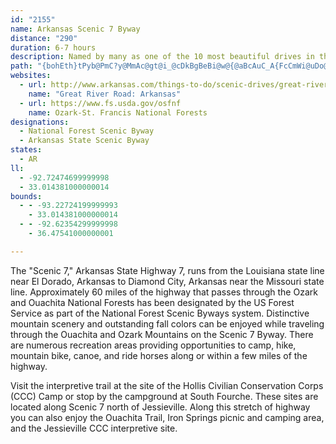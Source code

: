 ```yaml
---
id: "2155"
name: Arkansas Scenic 7 Byway
distance: "290"
duration: 6-7 hours
description: Named by many as one of the 10 most beautiful drives in the US, the Scenic 7 contains unsurpassed and dramatic views of the Ozarks and Ouachita Mountains. It runs north to south through central Arkansas.
path: "{bohEth}tPyb@PmC?y@MmAc@gt@i_@cDkBgBeBi@w@{@aBcAuC_A{FcCmWi@uDo@_DqBuEoC_DcBqAiEmBuvBky@gRaIoe@{QiBy@i@a@qKyJaDsBeDaAqYsGyAe@yAs@al@k\\mCqAcf@cPqEeBmBgAaM_Jew@cl@iCsCcEsG{j@}aAa^cm@sDmF}CyDiDeD_f@y_@cGiE}r@aj@sO{LsGwFe`@gZ{H_GyBsA}FkBmFeAkEU}C@_CVkOhCwU~CkOdDwF~BsD`CsSfQwE`DqF`C}F`Bwi@lKcYjEmCL}WSwE_@gJMmHFcD\\mAb@mDpBoBrBs@~@sChFuAjB}D`EiBrAkDpBsE`BcG~@cCJal@PwC]gEeC{BmCoI_NoC_D{AsAaDkBaEgB_D}@cCa@cw@mIOWqG{@ib@sEuc@qBwEAyF^kGfA}I|CqExCyE`E_KhLsFlHiChEcBpDsG`JsNnQYFuAxAaCvB{MxPOb@wF~GsClC_ExBgCt@iAPeBLkBDc[MsEFaEP}HdAkF`AsGxBiDtA{J~FmClBqFpFur@d}@SJuD`EwQ~U_FxFmE`EuGjEwM~FsDzB_DrCwTbU}D~CwGxDep@pXkFxC{@l@yCtCmSzT_CrBgFrDmC~AmGtCsDrA}R`FmEvAgDzAgHjEwKhHmCxBaGdHeDhGqsBp|E}DtIcAlBiCfEoEtF{_BzeBmVrX{FnJo@hBiBvHy@~DqK`o@kE~WmAdF{EtOsBnE}D~FgCxCuAtA{D|CqBfAwEvBmBn@sAVyCXqEGQlD]bBgSlIkA~@iApAu@xAcCzHoA`CsA`B}FvGiv@py@_PhPsCrAyIrCqc@rLiOlEsO`EoDfAyBrAqn@tu@_@\\yMjOsCdCyFfCwy@jW}A\\aWtAk^|AoD_@se@iKkDQeG?qF^mDj@uBb@sCjAkJ`F}h@t]mCrAiCf@}ZQ_]c@aHb@iy@|AkEDkAEgSwAqTsBkAe@cE{BiEqDcB}BqE_J{@kAcBuAuJsGsFeBqEg@yDw@kHsDuA}@k[{OyF_DaFyBoC_@ifAq@gDHoBXk@X]`AGr@uBGsDZmYpKaCh@cDPcEEsTy@iPUeNk@eSe@qYe@_BFy`@hFcCNcEDsCk@{KoE{Bs@kBQoDGSFan@F}TN_@FmBfAmZdLcGsVy@aD_@y@mAgAw@ScG^_AKoA_@iAwAyC{FeC{Cc\\_^eBnCiM|T_AdAiAp@y@`@sABuAIeDsAuEyAgEgBaFkCS?s@d@uF{CcDgCwCqDgFoEcDgGsGkEo@[y@SwBKk@FuJrCeE`B{A~@yEdEmF`Dy@JmA?}@WaAs@MYeBiJoAaEYYc@SmCBoEU{Bq@gK{DyEsCkKsJgIiEsCkBqEmDmBsDoCaIqHmMmCgGuAgAy@SmA?cFd@oB`@kGrBuJ~BkBjAsDhD{CxBcBv@kBLmDDsBR}DfAmE~Amg@fKsBJ_T@uHb@kCf@mA^_MrEoBRcSSmG_AwHmBiBs@cAs@oBcCeBuAqCyA}DcBcEu@wDMkBHkTdFcCjAyRvNwGdHcPbLiFfC_C|@sARmCEyFa@iBk@gBqAsAoA{LmPoCaFcC_H}AyCsCmCy@g@yBw@cB[oAa@aGw@sADkQnCmBBgGgB_CUwB\\oBl@wG~@ob@V_ARmBz@cV~QkDrB_DrAiATeAJoJMyBYqKkCiBSqAJ_Cx@uArAsAlBiB~G}AlD}ElGsB`DyBbEsC~AiBp@y@l@y@bAsDnGiB`Co@^wA\\_D?oMyDgF_@mCKoDj@aKxCoAz@i@j@yJtOgLnTm@~Am@zFWl@Y\\_A`@sCj@iBLyAEgBSsHgBmA?}G`BaWrBiEF{KOaDQeCaA}FeEmEmBiCsBsByByAeAmBe@mH_@w@MkAW{LaEwAMaNMmCQsGwAaBMuP?yE[}Q_DqNyD}RkCcI_@eKJwVpD_Bd@cAf@yArAyCfEcDfF{ElGsHnGmAtA_A`BaAlCuDjQm@hBkArBuMtJ{Ax@mBr@}QtCmm@fN}AJmASkB}@}SqMeMkHmJ{EuD{AcZ_JsBUiECeLjAiAEa]aEsCK}B@aDp@cZzJsAXeOjByAr@eAzAaAdEwD~Vm@~CsBxEkEtG_BbBusAhh@qa@lPsr@xYs@LiId@kFYeAOsBw@_AQy@BmGt@kV|DmDNuAGcDw@mBUsf@e@oTe@y[e@wYMk@j`@_@xA_@t@iAvAiA`AkEdBwH`CgMdF_t@bV}EfB_NlEoMjDuAl@wg@vPwElAaI|@oyAzKycFv`@mFRi_@E{BEiCSwC_@abAaTeGgAuCg@iEYwELaD^am@`L}l@fKi@^Sr@EbT|G@h@H^TXj@x@xBr@p@hA|AbC~Fh@j@z@f@fA^vOxD~Az@`ApAZl@~@vCfBvFhGxTL~@@fAo@vy@Ir@W|@}BzEcFhPi@fCYrCO~GkEl`@cBlMoAhLyEp[OdE?pSUdCc@bAc@v@uAjAwAn@kAPsBDyAEoL{Ay@@cC\\uRpHcBjAwBfCwJrPeb@bz@}AtBeOhOiDpEiAlBeA~C}AtFOpACz@Nx@fBfDj@lBXbC?zIRtHChP_AlG}@fEkAvCqD`HsDfGcBnE_AxCi@dCe@nDSpDUjAaE`G_EnHoBlAs@Vs@FaI{AyBIqBb@_@RoC~BgCx@sE`Ak@ViAtAq@dBqPxi@{BzD_CjCcChB}KvEsRhHiCpAuGtFoCvAcBfA}ArAeEfEuHnMyBlEoBlEgE`LoBlDcAvAmFzFgEfFoUvYcAz@sFjCkk@nU{FlC}ExC_CjBcBfBsCrDcCfCaQjPuCtBc\\vSsA`AyA~AgFxJcGbMwClFwBfF{@~DyBpXo@`FsAxCwBfCe@pAYnEBdBh@tBbD~IM`g@QtUsc@]_d@jBoOzDa]~JgExAyS|MkHdFiBr@eAPmAHmG_@_[}@iE?g|@hFoA\\sBz@iQrIa\\dUmAj@_BRcAEco@sDmBA_B?kLd@_Hl@eARql@zS{GdCuOtGeKnDsLdCmi@xHwCr@iD`BmFdD_SzOgObK{B|@gB`@aa@lGgE`AmCdAoFfDaCxBsB`CyB~D{@jB}@~BmAnEwDnSk@rB{ArDqBxC}@dAkAfAmCdBoc@vPcDxAmDlBaFpD_FhEwCdDsD~EiCbEgCbFyDzJaFxOoBfIaFlQi@jA_C`D_J|KuHdImArC}DhMgErJuArBsBrAwAZoUu@mCD}Bd@{B|@kAv@oBxB_AdBc@lBy@hTk@lEgAbDiC~G_Lb[_A~AyAfBoUbWiCdB{SnJaAp@s@z@iAtBKd@wDzYu@fDgOj[u@pAwB`Bq@RuNrBcBJ_`@KmDs@{MaDcBSiElA_PlFiOfD}@d@yG`FcClAca@xGiHrAqJfEgGrByKvCoTnG}HlDcQd@{GFuVpEaFhAyBpA_n@pb@cB~AuF|H]XiDvBoClAs@RcA@kGOuDl@gSx@kNg@wG@mCMoBe@aB{@kEwD}AsBoJqOyAwAsF_EiDsCy@iAs@}Au@{BY_B}@mPg@wFiIqb@oAmF_AsBkA}A{E}EcBmAgAe@uAYiAKoBLyAd@mAj@cB`Bo@jAo@rBc@`CKdCOhQW`Iq@fCq@lAwA|AgAh@sAb@oCF_AM_Bq@aByAyDuEgAs@gGmCqA}@s@u@sAmBu@kBYeA_@{CIgJCgNK{Gc@mHiBoUoAkTNyFhCoWCiDUsDiAsJ_C_WSs@qA_CyLaQw@q@mFgDeAgBwEgJq@aBqB_KGoA@sGE}@OaAkFkRiAkDoAmB_C}BgEmD{CiDyJ}Sy@_Hq@gBs@kAcLoM}DeFa@aAk@mCM_CL{DAgDc@yEO}@o@oBcAcCeB}CoTu_@oEuJiKmWaBqCkD_FkBeAiAAoAPqGhBaOrIe\\hPaXdL_BXo@?iBEuOeAm@MoAk@_BmBwXmn@c@gCX{LM_Cu@sBiBkA_@GsAFe@Dg@VcZjSgCpA{BD{Ic@eHGeEL{Gd@sAVgF`BsFxAgFz@y@D_BMgBm@{@w@gA{AmIgQQs@qBcRO_AmDcLsF{OsAmFoBcVc@cTSmB_AsD[_AeHaP{@aB}@mAgKaIy@e@sBs@gBW_V_@yAYgJsFe\\aF}C?wIxBmDP}fA_@yj@{FmCOcHs@wj@sJ}t@}JyBy@}GK{IHiNqAcGy@[D}@f@cA~@_CrCsCnEuAj@gA?aD_@eEiAcCeAwHwEkCg@wJgEqOaKiAgAqFaIcBqCy@}Kb@aNXeEOaCWkA{@yBqF{HeAgB}FmRgCoFUy@y@mHy@aC}@yAcAqAoBgBcFgE_UmS]a@sAmDoAgBcGsGaGeHgj@qr@cDmD{MuLcAgByDsJ{GiXsB_HmIkK}AmC}GkNmCcH}FgKsAsBsCaCq\\cVaHaEmCiAgNiDmAs@}@_A}FyIsFgLsCyDs@rAiI`Uq@dC[lC]rF?z@f@fJC~BIt@_@pBmGpSgMfO{GtEaN~H}Bv@yANwIDsCPgBl@k@b@wArAw@xAkDhQcCpNe@rDsAnOg@pCsDjJiDdKeB`KmBbFkGpIeDbKkBzDkDdG{AvBw@z@mA~@eWhNsN`MgDnDy@xAk@bBg@tCu@dGU`KW~A{@|AiA|@qGlCgCvAmEzDqAxA_^~\\cBjBcBtB_BpCcElIqEhHeMlPoQfW_AbBmDxDcCfB_Bz@sCbAsC^oECcl@}IeCQgF`@wGdCwCXiAA{AQm@SsFyCgAe@oASiEWuEe@ySmCeDGkC^kC`C_A~Ai@`Bi@pDCrAXtMb@tP?`EOfBs@dDo@rAqBjCkRzMkMzEgHlEo@VcBTiADaHYgKv@}C[sDmAcAUsAIk\\xB_B?gDe@}JmBqD{AoD_DwEcIgHmLi@q@iAeAgRiNeEsBgF{@eD?{DN{Ho@qL_BmGeBsCSsA?sERmD|@iNzF_Bf@oBVwEO}Gs@aDa@iA_@}Ay@wCwByFsCwKcFoAW{BByJrAcCLiAAiBe@wAs@uAqAaLsNkAaAkAq@cCa@mTy@ye@wA_BCcDFcOdAoh@tLaBTyCGwIw@mCVaYfKoAZo_@bC_Fj@o@RsAt@cA|@cAxAe@fAcCnIyAdDyA~AaFlCiCnBuNlOe@~@Sx@SxBLlB~@lFAdCS~@cAlBcNhPsHbGqCnC{BhDiAjA_A`@qDG}AXeA`Ay@hA}FjJsC|ByC~Am@d@k@z@c@r@e@dBQfBGnXOxDmAtQmAnFkB~GmBhCeJjIgAz@_FdC{@n@aKxKwAj@{@DaCE_Cf@y@d@iA`ByA~C]rBFrDT~CJxFU~Ac@rAoAxAcBnAoBlCu@~By@jEcArBoAnAuAn@aANcGd@yAVqDbCc@Jy@AoBw@sBgAcBqAuBsBy@g@mAk@_AM}IYgASiAq@aKiKiB_Ao@K_A?aIr@sBd@cBr@gCr@sAHuBk@mI{Ec@i@k@sA}B{Hi@eAcAsA}D{CiCkAmBs@i@EyEPcDl@iI`CqAv@aEfD_A^sC`@wAE{A[eLkDmFMqH?eAUs@c@iBgBuBkA{AYcJW}AYyBaAwDyCcAa@yBe@_N_AwNXmB`@g\\rPkMlIwCzCc@Py@?eAe@q@y@kWs^cBiBmFiD}Aw@oKaBq@e@_@s@kIoSi@w@cAs@e@Om@EcCF{c@xEgB~@{@r@y@lAkIzS_BhCsSzRc@xAeAxIiDbKsApBaBlA{Aj@w[^wDNiBdAo@~@e@dB}AfKs@fYcDb_@UxASj@sBfC_BPwBYuc@uRyAy@o@cAgEaKgA}DWyCJ{IEsCgDmWe@cAYW_AY}@Ei@Jc@`@k@hAsBhJyEtKc@lDSzFKp@_@pA_@`@c@XsCAmAIyEy@kAAc@Ly@r@Yv@c@nIe@rD}A~FSvCOt@o@tA_AvAe@fAo@fCm@|@k@Zu@BeAOyHgCiBsAc@s@Yw@]{AGqBm@oE_@mBiAsDc@y@{@}@sBu@mAIsAN{Ax@}ArBgKhSs@t@eA^y@GgFeAc@S}@w@sL{OcAaBwBgIk@oDDwFIaA_@s@i@Y{@?YRc@r@Gd@`@fM?hCY~CkKrd@o@fBeQlU_@r@Y~@iAbI_@pBs@dBsB|H]~BkBnRiC`OSf@y@dAqHlHoA`AiBr@}a@~Kq@Dm@Ii@McAm@u@eBiFuR]{Be@mMy@{D{Me^YyAs@{N_@gBiAwAoAm@aIqAsBVw@j@q@fA}GbUm@rA_DvDs@rAwIhT_@rAiAvG{E`QoA~DcAzB_EtGmArCoAdFsCtN}@`CcD~EwDxDsHtIuNbO}@d@[b@i@@o_@nO_D^aFLeA\\{BlA{AxAkE`I]rB]`HOvAi@tAs@v@oAf@w@F{AUg@c@_@u@Qs@iA_LSy@o@mAe@a@c@Q_ACgAb@[^o@zAiCpIw@nBe@r@ca@vb@oAz@e@JaDPkAd@m@f@kAfBwCpGu@n@mAJoAg@]c@Qu@kBuL{@_Cs@k@cADcCtC_CxBoCrA}DtAi@`@iCxFg@zAsBzKaAdEqHhWmE|PmA~C}EbGc@~@eB`GiDzGcBvCc@j@cEtCiA~AuBtLy@fDa@~BuBvRo@jDy@l@aI~A}Af@s@j@o@`A}BjFm@fCkC`NOlBYzNK`CU~@o@p@iHrDsBd@yDZcCMsCk@u@Bm@Rk@ZwGfIqD`HiB~FyAxDUXi@ZcQxFoAd@u@l@c@dAIzAt@bEfAtCbD~E^r@Tz@Bn@YnAiAjAiBl@sAJiB]aG{B_AMgA?eB^u@f@s@x@Yp@Y`Ao@rEo@lAaKjI_Ah@]HyALeO_Co@DsFx@}@E_@So@_BOmAc@mHeAuEiAd@kKCsQYiBQyBgAiAqAwDoFmAgC_BmEaOyg@cAeBo@o@sAy@wA]y@Gm`@KgBW_A[q`Asq@aDeByDuAaDk@yHu@u}@yHsIyA_NsEmEkBuAuAmD{F_m@kgAaMuT_Ay@YM}WqCsASeAg@gAwAsGcR}CoGePiX}BaCcCwAu@SmIm@i_A_F}GX_Lv@eBD}Dc@ut@cKmAEix@fD}EG}De@uEkAwdAm]}GeDqc@iVwNoHqf@{OaAWmBIsCLsg@fFsGx@eLlE}Ad@oQfDwDRg@AeGkA{FyBmEyBuAa@_AIkrAoA}Ze@cQDcALo@ZgnA`{@sBTy@Ye@c@c@}@o@oByPsp@i@mDiAqEqJeZ_CiIkDuJwFsLuAmBiDkCmBaAsC_AmCe@ihAiOyRuCmCq@mGsBiEgBcb@{TyAa@oCO}CJmSpEgGZkl@q@yIOc@KiDK}RYuTK}f@k@gLAqDMgGLeMGeDSkBu@o@a@qDyEyBsAmBe@eCEoATuAb@eAj@uB~B_AxBYdAUlAsApNOp@wAxCeAr@}@X{ALeKMgHdAcDx@uIlAcFVcDIyBUcIkCkCg@yI_AyKaEqDeAoBSka@c@mSg@iHaBoK_DcCe@sVmB}FgA}Fs@sRiAaGi@qGuAeBu@gHaG_DwByWkOkCmAeKsDkEkBoDyBsAg@eXsGiIsEcEsAsG_BkFsB}X}U}EqDeGiEeB_AiCw@}@MuB?aJd@}A?cGMuJk@iC_@ix@aPcCE}BV_AXme@|OyTHg]Wg@xn@[rDe@|AgAvBiAxAeMbLeApAs@jAqLvXqAlBqA`BaIfImDlCsCv@mCTuzBuA}BFsAR_EjAiARcC?sBa@{IsDaH_C_C]kDUaQs@iBNsBv@wFtEsAxAaFdIuAfBkLfKgB~@{AXcAD_A?w@M_QqDoBYcW_Cwg@sCw[_BqHk@ck@oC_F_B{B_Bk^u`@iUo`@aEgGiAsCi@oCKiBCkbAyAcJE_AD{Db@yEZiIUmD_@wB}@eCmBaDwAsAqBeAcEgA}EDwF`@eAVkCdAyHvF}B|AyAr@sA`@sCb@}VlBcCr@_Ad@sE~CqAl@{BXcAGy@Qo@_@y@}@s@{A[_CCiBTeBrAqFH{@?mA_@}Bi@oAiAkAsAm@_BIuANaErAoAX}ADoAIcDg@cPyCoBEwC\\mFhBiDx@}BNgAEyA]kAm@wGuG_Aq@w@MsDM_A]qEgDaAaAsBsAwD}@iDa@iEWcB?mCVmFbBsP`HiEjAkEl@yFJeE[yGsA{Bw@aCmAsE{C}EqE}CeEgF{J_C{DaByB}FaHcEmGcDiHwIcWwBeFuNcViC{GsDiMsBsEyA_CsBmCcFeFgEoDuKiIuCqAmCy@wBYkIWgLE}HPaHl@gEv@yC`AiB|@oQhLwBx@_Dr@qH^gFDmKq@aEs@oAm@qAeAkAgBc@yA_@yCOkEIoHo@iFuA_GkE{Js@yBmAoMy@mDq@eAiCwBiBg@gCQuTrC{B|@kCfCyPhTiAdAsAx@kAd@kI`BaEjAsBdAiBlAwK|KcAh@sBb@eAD}AGgAQaAa@y@k@kCoCaCkDgG_GwFmDkGyCeJ{BiHm@gJCkHh@mItAeNfI{D~CsHhKkJfPoCzDmD~A{C`@wCSaCu@_CyA{GsGcB_@}DE}B^uBrAiAvA}ChFaCdByBl@qALmE_@kHsBaFoByCeBiC{AkFeEaDeDkCuB}AkAiAg@cFsAkJcBoD[wBCiCd@iBdAyAzAyA|CiArE{DdSw@~Cg@fAo@jA_LvNcEpGy@zBq@vDO`DJxDbB`Hr@hBnAvERfDMnCU|BiDzMWbHQjBWjAu@lB{MhR_A~B}AvMe@pBwArD{@xAmDhDcCpAgDx@iCLsDUeAWgDsAuNuG{KyDiP}DoCSmCJy@PqBr@eBrAmC~CaHlKeBlB}CfCsFrCoHxCgCZmBHcAIkDs@gN{EoBWaDJuBf@cG|C}Af@}AXuP_@cCPcA^_An@wE|DcBzCyB~BsB`AyA^cADaCSaCy@oAaAi@q@sCgFwAmBeCcBiCg@{GByAKgBe@iCyAeFmEkCgAcCKsEZoAAqDeA_B{@mEeHcC{BqCeAeCGcCb@gFbBiATeANsB?_BWqAa@qO_IgE_A}Gg@uaAsEsD_AyMkFiBc@sD]gDD_D`@yOxCaEjA{SbI{EhAuAL{BAaD_@yAe@gF_CwG_EwGgFiCeCcCuDsAeCiAyCyBqHy@oBcCcDiA}@qAu@cGwAkPsCwHaBcOeCeCEmBVyA^mFlBcBx@{E`DgCjC{CtDiBxCoBpEsAbESrAEdDZdCpAnD|CrGl@~BXfB`BvUTxFCpCa@rCs@lC}DzKYfAYfC?jBNdBvAhITlEk@tKg@jCo@~A_AnAo@j@m@d@iClA{FxBsEfA{BXgDDgBQyE{@gEmAuAMaIFyALaD~@uA~@qAjA_CtDwEfJu@jAu@dA}EbFiB~By@fBsB~JcBrDwFlF}AfBsFlIwBlB_DlAkNrAuJj@{RX}ARmErAaBjAu@z@qExHuAzCs@vB[nAg@pDa@nG?vDLxBl@`Fh@rCLlCWfCeCrGYlAKjADdBd@`Ch@`AlExD~@|A\\tAJlBUpCaChJq@jEIxBRvLIjDyAbQcA`Kc@rBoA~COZcCxBiBr@wEjAcD~AiBxA}BbCgEpG_EtHqIzT_AlBaItMw@~A}IbMoCzGmAxBsAvAmDzC}JdImAt@kBl@eCRyBAsHsAs@CyAHiB`@o@\\wBxAyU~RwFlC_PbGsBnAqA~Bm@pBgBzL[nAm@|@_B~AiB`CcAxBUlAiAfJm@nBo@rAiAnAuAt@iA\\}ALgLE{GYcAMqCy@oHgC}DkBsAeA_DsD}DmFqB{BiCyAeB_@wACsC\\uKzEmKjAsCd@gJ`C}AVqJKcBRq@VgBfAwHtGcD|BuGnDwMrIqCrAyCx@oDRmEEmBa@gIwB_IoAoCsAoBcBqAgByJ}TkB_CkD_CqDoAeOqEwBgA{@s@yByCoAkCmAoDkA_Ck@s@sC_B_AMeB@s@LiAj@cBlAiFpFyBzAgBx@iC^iADcBMo\\aIoBSyFFwAKiBgAwByBaAq@wCiAmFqC}DyDcHoEiAqAc@y@aEyJiCkJsBwEyDwWOu@_AkBcA_AyAy@_AMqIKiAMw@Wk@e@}@eAe@iASq@kAoIG_AEi\\OsB[sA}BsFi@sB_AgJUoAs@cBi@o@s@e@mBc@_DAcBRo@RoBjAoI`Iu@fAsCfGs@bAy@t@gEjC}ClCsK`OsAzAiAv@cBl@gH`AgGv@}A?q@YgGmFmAeCsA{Eo@aBu@}@}AmAoB}@yAMwFp@yBYm@_@iBeBo@_@eG_CsMuGaEeBu_@{G}BeAwBuAaV}Uy@Yw@I{@DiAj@qEzHo@rB_@pBMbBFbCTfDh@dDbAtDNxAIxBy@fDe@lDUvCo@~N[~BYx@u@rAoA~@i@VcDl@iCzAwDpDsF`EY^i@r@_@lASdFi@jBoCtCcApBoB`HmFbJyApAq@f@yEdAiEtD_A\\wBD{Ge@cJeB_KkC_Eg@aJYoO{@yALcA^cAr@cG`Ho@jAmB`GmA~AaOfIcBzAiAdCgAzIK^UZi@TkAQeGeEo@So@J}@l@S^kB`NXnECd@Ol@k@d@gAPcCMyA]_A{@{CsE[gAD}AvAaD^yAIm@SWo@Sk@DqB`AiHlByNdGyC_Lm@uAeA_AqC{@oDyAi@c@_@q@oDqO{BoIoBcD_ByA{KaFmCu@gJ?cCc@cSwJyAc@oAGaJr@gDb@yDzAi@EOMSm@Ai@Te@lIuCrAkAd@eAHiAEs@Yw@eAsAgAm@iDyAmAcA_@u@iAeDi@_Ae@k@y@i@cBq@YYKs@?yBYgBy@qBsBgC[m@S}@cB}NYm@a@e@kAe@k@EaC?kAp@iAdBg@Rq@Oy@u@i@WcAGiC~@}BfDs@`@eAJyB?_APcBj@cDTgC|BiAXsDf@yBDcAe@cDuBsAwAoBoDmEkJyCgE]y@Uw@y@iIi@yAwAsBaBgBmCqBo@eAOgAHiFMcDsGqTcAsB_AaAkGcCsAs@KMSu@QsCQe@_@YiERcAQ{@g@eAgAe@w@Ug@u@cDOM_@YaCAuBw@}@gA]gB]e@m@QoCWcAUcFgBcB}@i@gA_@aH[eCa@s@u@w@aG}EeAe@aBC_A^gJxHqNlG_B`@cAJsCFaJo@cEQm@DiAf@Y\\yAhCs@JcC{BoCm@i@c@e@u@wAaG_@eAoAqAwAa@gHQ_JyBmN_AeAJqI`CqDA{Hk@a@e@YsA?aFi@mDy@qB{AmBqFmCiAg@i@Ks@Fe@RsDrC_@Nm@Ko@y@iCsI_@{@i@y@}@q@uAk@sBm@sAQmFBy@ZSV_@j@[nACd@NzDKnAIXg@f@o@Rk@?_Ae@eIcJo@k@iA[oABw@XkBxA}BdC}@Vu@Em@YsBmCu@SiAHyElDsAj@o@HsBKiAi@qBoBu@Su@@i@Lc@d@oC|FsA`BcBtA}EvB{@Fs@GyAy@gCkDUa@iAyFSm@e@YsBm@c@c@Og@C_@lAaFByACKcBqAs@u@uBgHyAkCiBaAgFkA_A?cBXiAEqEgC}EPeAK{KyB_Ag@uAkAyL{LiAyAmG{McAyAwBsAkAa@wAQuA?sDp@_qAf]sEx@uI|@cHHqHUcd@kEkIa@w^YeA@}CXk[~EyDd@}CRqFLw`A{@qKT}Q~@}GDwEO_SkBmEQ{mAs@yD_@yy@oNqCw@iBiA}AqAoBoCeAcC]sAuBoMc@eBD{DIyHQ{@w@y@wAMy[e@aXQA{JyAcRcBw\\i@oFcAUEjAY~Bm@jBk@lAkLIy@oA_@kAIaH_OAgHQkQGeIWsCe@y@Y_CsAaC_CkNoTyB{CyAaBoB_BsCkBcDyAiDaAeEo@sEIguAhC{CGgB]qAa@uBmA}R}MgA{@sAwAeAkBsAgDqKk_@sD_O_AoGYeDy@qUg@aEuAsGgHiUm@{Ak@}@iBgBcAm@yA_@_AKwCAmJf@iBQ}Bs@gBgAiC_CoOwO{@yAm@_BWgAW}BEyCNeB^gBf@oAhDkFdA{Bb@qBZgDCaCWiBaEkO_@aCOkCDmB|@_I@uCKyBm@mCk@sAi@w@sAyA}E{DiA_Bo@kAw@oC{AmJ_@sAi@mAu@iAmAcAsAq@aF_B_CeB}AoBuA_DaE{LaAaFWsCk@iQCsGLaGCcCS}Aa@yB}@}Bu@mAmBsB_Ak@urAgm@iDiAeBQ{BDmXfEcBR_BG{qAuOsCy@uBwAaAaAsA_Cy@kCiHo_@_@eEg@iPe@aCcAiBqOyPwBwBuAa@}A?y@LaExAyARoGWcC]mB}@cA{@gKgK}@yAk@sBmCiQcDgZO{B@yBf@gMOuBs@mB_AcA}Am@uDMuBg@eA}@}@kB_@uBsDk\\EyBHuGUwEa@uCa@eB_AkCo@mAgBcCwAwAaBgA{B_AeSgGyAs@oBeBaB{B_V}b@cAsAyAy@yASyALmD~@mBAkAWoByBc@eAOy@sAoOEyAPgC|@kDTaBBeAOuBc@eBaNk[iAyEi@sEGkBBySE_Bm@eDeAmCgBaBgKeGkMcNo@e@sAg@}@KyGx@mAEiAWyAy@{NqM_AyAc@gAwIsVUiBMwFc@gB[s@o@aAYQiSaMwAsAeAeB_AgBm@sBa@sBgCeWQyCWsKo@yC_AgB}GoJgA}@kBs@{ESsAa@{@o@sAoBmKoQoBkBkAs@cA_@{JsBe@lBwAlDkCdDgCfB}DpA}EdAoCR_IC{Ab@YNsBvBmYp]mG`GqE~CuvAWyv@m@{w@_@uBl@YVcDrFwFvFiHrFmD~BaD~AeBj@aEx@cUnCkJfBuBNuBIyM{BoOsByADm@Fe@VyCrDgB~@sBf@QJs@rAy@`Ei@^{H^"
websites:
  - url: http://www.arkansas.com/things-to-do/scenic-drives/great-river-road.aspx
    name: "Great River Road: Arkansas"
  - url: https://www.fs.usda.gov/osfnf
    name: Ozark-St. Francis National Forests
designations:
  - National Forest Scenic Byway
  - Arkansas State Scenic Byway
states:
  - AR
ll:
  - -92.72474699999998
  - 33.014381000000014
bounds:
  - - -93.22724199999993
    - 33.014381000000014
  - - -92.62354299999998
    - 36.47541000000001

---
```


The "Scenic 7," Arkansas State Highway 7, runs from the Louisiana state line near El Dorado, Arkansas to Diamond City, Arkansas near the Missouri state line. Approximately 60 miles of the highway that passes through the Ozark and Ouachita National Forests has been designated by the US Forest Service as part of the National Forest Scenic Byways system. Distinctive mountain scenery and outstanding fall colors can be enjoyed while traveling through the Ouachita and Ozark Mountains on the Scenic 7 Byway. There are numerous recreation areas providing opportunities to camp, hike, mountain bike, canoe, and ride horses along or within a few miles of the highway.

Visit the interpretive trail at the site of the Hollis Civilian Conservation Corps (CCC) Camp or stop by the campground at South Fourche. These sites are located along Scenic 7 north of Jessieville. Along this stretch of highway you can also enjoy the Ouachita Trail, Iron Springs picnic and camping area, and the Jessieville CCC interpretive site.
